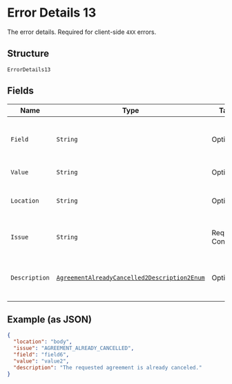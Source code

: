 
# Error Details 13

The error details. Required for client-side `4XX` errors.

## Structure

`ErrorDetails13`

## Fields

| Name | Type | Tags | Description | Getter | Setter |
|  --- | --- | --- | --- | --- | --- |
| `Field` | `String` | Optional | The field that caused the error. If this field is in the body, set this value to the field's JSON pointer value. Required for client-side errors. | String getField() | setField(String field) |
| `Value` | `String` | Optional | The value of the field that caused the error. | String getValue() | setValue(String value) |
| `Location` | `String` | Optional | The location of the field that caused the error. Value is `body`, `path`, or `query`.<br>**Default**: `"body"` | String getLocation() | setLocation(String location) |
| `Issue` | `String` | Required, Constant | The unique, fine-grained application-level error code.<br>**Default**: `"AGREEMENT_ALREADY_CANCELLED"` | String getIssue() | setIssue(String issue) |
| `Description` | [`AgreementAlreadyCancelled2Description2Enum`](../../doc/models/agreement-already-cancelled-2-description-2-enum.md) | Optional | The human-readable description for an issue. The description can change over the lifetime of an API, so clients must not depend on this value. | AgreementAlreadyCancelled2Description2Enum getDescription() | setDescription(AgreementAlreadyCancelled2Description2Enum description) |

## Example (as JSON)

```json
{
  "location": "body",
  "issue": "AGREEMENT_ALREADY_CANCELLED",
  "field": "field6",
  "value": "value2",
  "description": "The requested agreement is already canceled."
}
```

